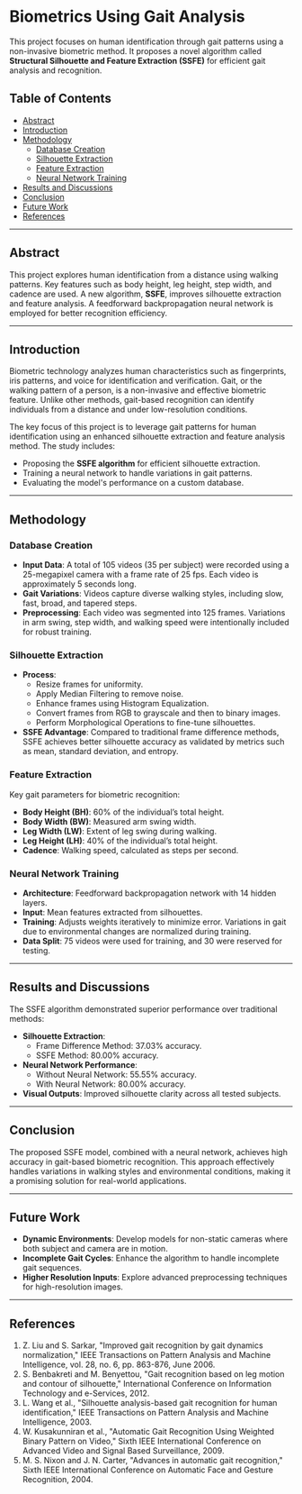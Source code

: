 
# Biometrics Using Gait Analysis

This project focuses on human identification through gait patterns using a non-invasive biometric method. It proposes a novel algorithm called **Structural Silhouette and Feature Extraction (SSFE)** for efficient gait analysis and recognition.

## Table of Contents
- [Abstract](#abstract)
- [Introduction](#introduction)
- [Methodology](#methodology)
  - [Database Creation](#database-creation)
  - [Silhouette Extraction](#silhouette-extraction)
  - [Feature Extraction](#feature-extraction)
  - [Neural Network Training](#neural-network-training)
- [Results and Discussions](#results-and-discussions)
- [Conclusion](#conclusion)
- [Future Work](#future-work)
- [References](#references)

---

## Abstract
This project explores human identification from a distance using walking patterns. Key features such as body height, leg height, step width, and cadence are used. A new algorithm, **SSFE**, improves silhouette extraction and feature analysis. A feedforward backpropagation neural network is employed for better recognition efficiency.

---

## Introduction
Biometric technology analyzes human characteristics such as fingerprints, iris patterns, and voice for identification and verification. Gait, or the walking pattern of a person, is a non-invasive and effective biometric feature. Unlike other methods, gait-based recognition can identify individuals from a distance and under low-resolution conditions. 

The key focus of this project is to leverage gait patterns for human identification using an enhanced silhouette extraction and feature analysis method. The study includes:
- Proposing the **SSFE algorithm** for efficient silhouette extraction.
- Training a neural network to handle variations in gait patterns.
- Evaluating the model's performance on a custom database.

---

## Methodology

### Database Creation
- **Input Data**: A total of 105 videos (35 per subject) were recorded using a 25-megapixel camera with a frame rate of 25 fps. Each video is approximately 5 seconds long.
- **Gait Variations**: Videos capture diverse walking styles, including slow, fast, broad, and tapered steps.
- **Preprocessing**: Each video was segmented into 125 frames. Variations in arm swing, step width, and walking speed were intentionally included for robust training.

### Silhouette Extraction
- **Process**:
  - Resize frames for uniformity.
  - Apply Median Filtering to remove noise.
  - Enhance frames using Histogram Equalization.
  - Convert frames from RGB to grayscale and then to binary images.
  - Perform Morphological Operations to fine-tune silhouettes.
- **SSFE Advantage**: Compared to traditional frame difference methods, SSFE achieves better silhouette accuracy as validated by metrics such as mean, standard deviation, and entropy.

### Feature Extraction
Key gait parameters for biometric recognition:
- **Body Height (BH)**: 60% of the individual’s total height.
- **Body Width (BW)**: Measured arm swing width.
- **Leg Width (LW)**: Extent of leg swing during walking.
- **Leg Height (LH)**: 40% of the individual’s total height.
- **Cadence**: Walking speed, calculated as steps per second.

### Neural Network Training
- **Architecture**: Feedforward backpropagation network with 14 hidden layers.
- **Input**: Mean features extracted from silhouettes.
- **Training**: Adjusts weights iteratively to minimize error. Variations in gait due to environmental changes are normalized during training.
- **Data Split**: 75 videos were used for training, and 30 were reserved for testing.

---

## Results and Discussions
The SSFE algorithm demonstrated superior performance over traditional methods:
- **Silhouette Extraction**:
  - Frame Difference Method: 37.03% accuracy.
  - SSFE Method: 80.00% accuracy.
- **Neural Network Performance**:
  - Without Neural Network: 55.55% accuracy.
  - With Neural Network: 80.00% accuracy.
- **Visual Outputs**: Improved silhouette clarity across all tested subjects.

---

## Conclusion
The proposed SSFE model, combined with a neural network, achieves high accuracy in gait-based biometric recognition. This approach effectively handles variations in walking styles and environmental conditions, making it a promising solution for real-world applications.

---

## Future Work
- **Dynamic Environments**: Develop models for non-static cameras where both subject and camera are in motion.
- **Incomplete Gait Cycles**: Enhance the algorithm to handle incomplete gait sequences.
- **Higher Resolution Inputs**: Explore advanced preprocessing techniques for high-resolution images.

---

## References
1. Z. Liu and S. Sarkar, "Improved gait recognition by gait dynamics normalization," IEEE Transactions on Pattern Analysis and Machine Intelligence, vol. 28, no. 6, pp. 863-876, June 2006.
2. S. Benbakreti and M. Benyettou, "Gait recognition based on leg motion and contour of silhouette," International Conference on Information Technology and e-Services, 2012.
3. L. Wang et al., "Silhouette analysis-based gait recognition for human identification," IEEE Transactions on Pattern Analysis and Machine Intelligence, 2003.
4. W. Kusakunniran et al., "Automatic Gait Recognition Using Weighted Binary Pattern on Video," Sixth IEEE International Conference on Advanced Video and Signal Based Surveillance, 2009.
5. M. S. Nixon and J. N. Carter, "Advances in automatic gait recognition," Sixth IEEE International Conference on Automatic Face and Gesture Recognition, 2004.

